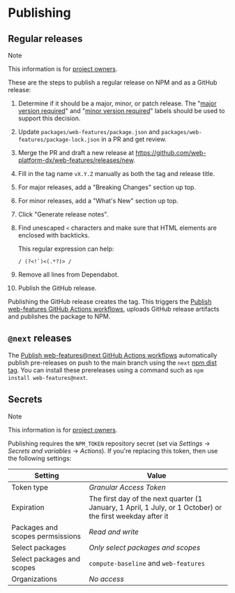 # Publishing

## Regular releases

> [!NOTE]
> This information is for [project owners](../GOVERNANCE.md#roles-and-responsibilities).

These are the steps to publish a regular release on NPM and as a GitHub release:

1. Determine if it should be a major, minor, or patch release. The "[major version required](https://github.com/web-platform-dx/web-features/pulls?q=is%3Apr+is%3Amerged+label%3A%22major+version+required%22+sort%3Aupdated-desc)" and "[minor version required](https://github.com/web-platform-dx/web-features/pulls?q=is%3Apr+is%3Amerged+label%3A%22minor+version+required%22+sort%3Aupdated-desc)" labels should be used to support this decision.
1. Update `packages/web-features/package.json` and `packages/web-features/package-lock.json` in a PR and get review.
1. Merge the PR and draft a new release at https://github.com/web-platform-dx/web-features/releases/new.
1. Fill in the tag name `vX.Y.Z` manually as both the tag and release title.
1. For major releases, add a "Breaking Changes" section up top.
1. For minor releases, add a "What's New" section up top.
1. Click "Generate release notes".
1. Find unescaped `<` characters and make sure that HTML elements are enclosed with backticks.

   This regular expression can help:

   ```regex
   / (?<!`)<(.*?)> /
   ```

1. Remove all lines from Dependabot.
1. Publish the GitHub release.

Publishing the GitHub release creates the tag. This triggers the [Publish web-features GitHub Actions workflows](https://github.com/web-platform-dx/web-features/blob/main/.github/workflows/publish_web-features.yml), uploads GitHub release artifacts and publishes the package to NPM.

## `@next` releases

The [Publish web-features@next GitHub Actions workflows](https://github.com/web-platform-dx/web-features/blob/main/.github/workflows/publish_next_web-features.yml) automatically publish pre-releases on push to the main branch using the `next` [npm dist tag](https://docs.npmjs.com/adding-dist-tags-to-packages).
You can install these prereleases using a command such as `npm install web-features@next`.

## Secrets

> [!NOTE]
> This information is for [project owners](../GOVERNANCE.md#roles-and-responsibilities).

Publishing requires the `NPM_TOKEN` repository secret (set via _Settings_ → _Secrets and variables_ → _Actions_).
If you're replacing this token, then use the following settings:

| Setting                          | Value                                                                                                      |
| -------------------------------- | ---------------------------------------------------------------------------------------------------------- |
| Token type                       | _Granular Access Token_                                                                                    |
| Expiration                       | The first day of the next quarter (1 January, 1 April, 1 July, or 1 October) or the first weekday after it |
| Packages and scopes permsissions | _Read and write_                                                                                           |
| Select packages                  | _Only select packages and scopes_                                                                          |
| Select packages and scopes       | `compute-baseline` and `web-features`                                                                      |
| Organizations                    | _No access_                                                                                                |
